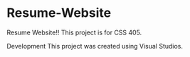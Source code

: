 # Resume-Website

Resume Website!!
  This project is for CSS 405. 

Development
	This project was created using Visual Studios.
  
  
	
